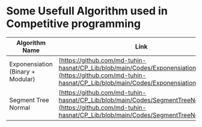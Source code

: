 # Some Usefull Algorithm used in Competitive programming

| Algorithm Name | Link |
|----------------|------|
|Exponensiation (Binary + Modular)|[https://github.com/md-tuhin-hasnat/CP_Lib/blob/main/Codes/Exponensiation.md](https://github.com/md-tuhin-hasnat/CP_Lib/blob/main/Codes/Exponensiation.md)|
|Segment Tree Normal|[https://github.com/md-tuhin-hasnat/CP_Lib/blob/main/Codes/SegmentTreeNormal.md](https://github.com/md-tuhin-hasnat/CP_Lib/blob/main/Codes/SegmentTreeNormal.md)|
